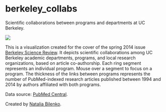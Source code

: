 berkeley_collabs
================

Scientific collaborations between programs and departments at UC Berkeley.

<img src=http://nbilenko.com/bsr/collaborations/collabs.png>

This is a visualization created for the cover of the spring 2014 issue <a href=http://sciencereview.berkeley.edu>Berkeley Science Review</a>. It depicts scientific collaborations among UC Berkeley academic departments, programs, and local research organizations, based on article co-authorship. Each ring segment represents an individual program. Mouse over a segment to focus on a program. The thickness of the links between programs represents the number of PubMed-indexed research articles published between 1994 and 2014 by authors affiliated with both programs.</p><p>Data source: <a href=http://www.ncbi.nlm.nih.gov/pmc/>PubMed Central</a>.</p><p>Created by <a href=http://nbilenko.com>Natalia Bilenko</a>.</p>